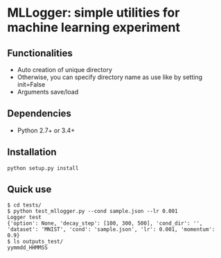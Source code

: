 # MLLogger: simple utilities for machine learning experiment

## Functionalities
* Auto creation of unique directory
* Otherwise, you can specify directory name as use like by setting init=False
* Arguments save/load

## Dependencies
* Python 2.7+ or 3.4+

## Installation
```
python setup.py install
```

## Quick use

```
$ cd tests/
$ python test_mllogger.py --cond sample.json --lr 0.001
Logger test
{'option': None, 'decay_step': [100, 300, 500], 'cond_dir': '', 'dataset': 'MNIST', 'cond': 'sample.json', 'lr': 0.001, 'momentum': 0.9}
$ ls outputs_test/
yymmdd_HHMMSS
```
